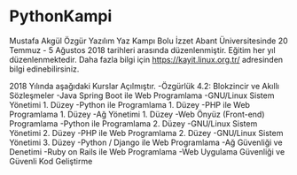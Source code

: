 # PythonKampi
Mustafa Akgül Özgür Yazılım Yaz Kampı Bolu İzzet Abant Üniversitesinde 20 Temmuz - 5 Ağustos 2018 tarihleri arasında düzenlenmiştir. Eğitim her yıl düzenlenmektedir. Daha fazla bilgi için https://kayit.linux.org.tr/ adresinden bilgi edinebilirsiniz.

2018 Yılında aşağıdaki Kurslar Açılmıştır.
 -Özgürlük 4.2: Blokzincir ve Akıllı Sözleşmeler
 -Java Spring Boot ile Web Programlama
 -GNU/Linux Sistem Yönetimi 1. Düzey
 -Python ile Programlama 1. Düzey
 -PHP ile Web Programlama 1. Düzey
 -Ağ Yönetimi 1. Düzey
 -Web Önyüz (Front-end) Programlama
 -Python ile Programlama 2. Düzey
 -GNU/Linux Sistem Yönetimi 2. Düzey
 -PHP ile Web Programlama 2. Düzey
 -GNU/Linux Sistem Yönetimi 3. Düzey
 -Python / Django ile Web Programlama
 -Ağ Güvenliği ve Denetimi
 -Ruby on Rails ile Web Programlama
 -Web Uygulama Güvenliği ve Güvenli Kod Geliştirme
